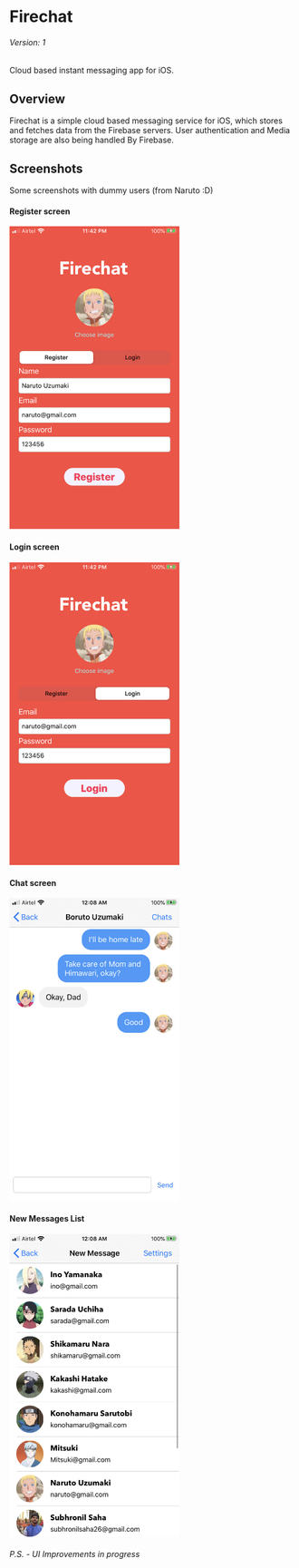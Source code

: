 # Firechat 
###### Version: 1

Cloud based instant messaging app for iOS.

## Overview

Firechat is a simple cloud based messaging service for iOS, which stores and fetches data from the Firebase servers. User authentication and Media storage are also being handled By Firebase. 

## Screenshots

Some screenshots with dummy users (from Naruto :D)

#### Register screen

<img src="screenshots/register-screen.PNG" width=300>

#### Login screen

<img src="screenshots/login-screen.PNG" width=300>

#### Chat screen

<img src="screenshots/chat-screen.PNG" width=300>

#### New Messages List

<img src="screenshots/new-messages-screen.PNG" width=300>

###### P.S. - UI Improvements in progress
